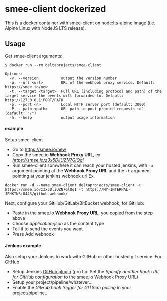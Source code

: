 # smee-client dockerized
This is a docker container with smee-client on node:lts-alpine image (i.e. Alpine Linux with NodeJS LTS release).

## Usage

Get smee-client arguments:
```
$ docker run --rm deltaprojects/smee-client

Options:
  -v, --version          output the version number
  -u, --url <url>        URL of the webhook proxy service. Default: https://smee.io/new
  -t, --target <target>  Full URL (including protocol and path) of the target service the events will forwarded to. Default: http://127.0.0.1:PORT/PATH
  -p, --port <n>         Local HTTP server port (default: 3000)
  -P, --path <path>      URL path to post proxied requests to` (default: "/")
  -h, --help             output usage information
```


#### example
Setup smee-client

- Go to https://smee.io/new
- Copy the smee.io **Webhook Proxy URL**, ex *https://smee.io/z3x5DliUZN7GlQqI*
- Run smee-client somwhere it can reach your hosted jenkins, with `-u` argument pointing at the **Webhook Proxy URL** and the `-t` argument pointing at your jenkins webhook url
Ex.
```
docker run -d --name smee-client deltaprojects/smee-client -u https://smee.io/z3x5DliUZN7GlQqI -t https://MY-INTERNAL-JENKINS:8443/github-webhook/
```

Next, configure your GitHub/GitLab/BitBucket webhook, for GitHub:

- Paste in the smee.io **Webhook Proxy URL**, you copied from the step above
- Choose *application/json* as the content type
- Tell it to send the events you want
- Press Add webhook

#### Jenkins example
Also setup your Jenkins to work with GitHub or other hosted git service.
For GitHub
- Setup Jenkins [GitHub plugin](https://plugins.jenkins.io/github) (pro tip: Set the *Specify another hook URL for GitHub configuration* to the smee.io Webhook Proxy URL)
- Setup your project/pipeline/whatever...
- Enable the *GitHub hook trigger for GITScm polling* in your project/pipeline..
